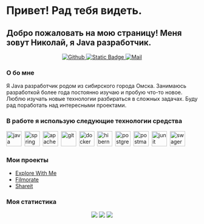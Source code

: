 # Привет! Рад тебя видеть.
## Добро пожаловать на мою страницу! Меня зовут Николай, я Java разработчик.

<div id="socials" align="center">
    <a href="https://github.com/Cra5h23" target="_blank">
        <img alt="Github" src="https://img.shields.io/badge/GitHub-%2312100E.svg?&style=for-the-badge&logo=Github&logoColor=white" />
    </a>
    <a href="https://t.me/ReturnCra5h">
        <img alt="Static Badge" src="https://img.shields.io/badge/telegram-blue?style=for-the-badge&logo=telegram">
    </a>
        <a href="mailto:Novizdarialokin@ya.ru"><img alt="Mail" src="https://img.shields.io/badge/mail-red?style=for-the-badge&logo=">
    </a>
        

</div>

### О бо мне
Я Java разработчик родом из сибирского города Омска. Занимаюсь разработкой более года постоянно изучаю и пробую что-то новое.
Люблю изучать новые технологии разбираться в сложных задачах. Буду рад поработать над интересными проектами.


### В работе я использую следующие технологии средства

<img src="https://cdn.jsdelivr.net/gh/devicons/devicon@latest/icons/java/java-original-wordmark.svg" title="java" width="40" height="40"/>&nbsp;
<img src="https://cdn.jsdelivr.net/gh/devicons/devicon@latest/icons/spring/spring-original-wordmark.svg" title="spring" width="40" height="40"/>&nbsp;
<img src="https://cdn.jsdelivr.net/gh/devicons/devicon@latest/icons/maven/maven-original-wordmark.svg" title="apache-maven" width="40" height="40"/>&nbsp;
<img src="https://cdn.jsdelivr.net/gh/devicons/devicon@latest/icons/git/git-original-wordmark.svg" title="git" width="40" height="40"/>&nbsp;
<img src="https://cdn.jsdelivr.net/gh/devicons/devicon@latest/icons/docker/docker-original-wordmark.svg" title="docker" width="40" height="40"/>&nbsp;
<img src="https://cdn.jsdelivr.net/gh/devicons/devicon@latest/icons/hibernate/hibernate-original-wordmark.svg" title="hibernate" width="40" height="40"/>&nbsp;
<img src="https://cdn.jsdelivr.net/gh/devicons/devicon@latest/icons/postgresql/postgresql-original-wordmark.svg" title="postgresql" width="40" height="40"/>&nbsp;
<img src="https://cdn.jsdelivr.net/gh/devicons/devicon@latest/icons/postman/postman-original-wordmark.svg" title="postman" width="40" height="40"/>&nbsp;
<img src="https://cdn.jsdelivr.net/gh/devicons/devicon@latest/icons/junit/junit-original-wordmark.svg" title="junit" width="40" height="40"/>&nbsp;
<img src="https://cdn.jsdelivr.net/gh/devicons/devicon@latest/icons/swagger/swagger-original-wordmark.svg" title="swager" width="40" height="40"/>&nbsp;

### Мои проекты

   - [Explore With Me](https://github.com/Cra5h23/java-explore-with-me) 
   - [Filmorate](https://github.com/Cra5h23/java-filmorate)
   - [Shareit](https://github.com/Cra5h23/java-shareit)

### Моя статистика

<div id="stats" align="center">

![](http://github-profile-summary-cards.vercel.app/api/cards/profile-details?username=Cra5h23&theme=default)
![](http://github-profile-summary-cards.vercel.app/api/cards/stats?username=Cra5h23&theme=default)
![](http://github-profile-summary-cards.vercel.app/api/cards/repos-per-language?username=Cra5h23&theme=default)

</div>

<!--
**Cra5h23/Cra5h23** is a ✨ _special_ ✨ repository because its `README.md` (this file) appears on your GitHub profile.

Here are some ideas to get you started:

- 🔭 I’m currently working on ...
- 🌱 I’m currently learning ...
- 👯 I’m looking to collaborate on ...
- 🤔 I’m looking for help with ...
- 💬 Ask me about ...
- 📫 How to reach me: ...
- 😄 Pronouns: ...
- ⚡ Fun fact: ...
-->
